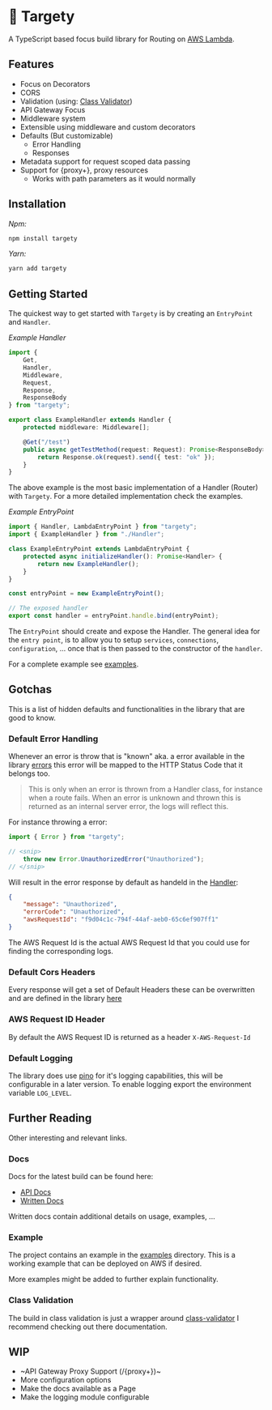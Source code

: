 # 🎯 Targety

A TypeScript based focus build library for Routing on [AWS Lambda](https://aws.amazon.com/lambda/details).

## Features

- Focus on Decorators
- CORS
- Validation (using: [Class Validator](https://github.com/typestack/class-validator))
- API Gateway Focus
- Middleware system
- Extensible using middleware and custom decorators
- Defaults (But customizable)
    - Error Handling
    - Responses
- Metadata support for request scoped data passing
- Support for {proxy+}, proxy resources
    - Works with path parameters as it would normally

## Installation

_Npm:_

```bash
npm install targety

```

_Yarn:_

```bash
yarn add targety
```

## Getting Started

The quickest way to get started with `Targety` is by creating an `EntryPoint` and `Handler`.

_Example Handler_

```ts
import {
    Get,
    Handler,
    Middleware,
    Request,
    Response,
    ResponseBody
} from "targety";

export class ExampleHandler extends Handler {
    protected middleware: Middleware[];

    @Get("/test")
    public async getTestMethod(request: Request): Promise<ResponseBody> {
        return Response.ok(request).send({ test: "ok" });
    }
}
```

The above example is the most basic implementation of a Handler (Router) with `Targety`.
For a more detailed implementation check the examples.

_Example EntryPoint_

```ts
import { Handler, LambdaEntryPoint } from "targety";
import { ExampleHandler } from "./Handler";

class ExampleEntryPoint extends LambdaEntryPoint {
    protected async initializeHandler(): Promise<Handler> {
        return new ExampleHandler();
    }
}

const entryPoint = new ExampleEntryPoint();

// The exposed handler
export const handler = entryPoint.handle.bind(entryPoint);
```

The `EntryPoint` should create and expose the Handler. The general idea for the `entry point`, 
is to allow you to setup `services`, `connections`, `configuration`, ... once that is then passed to
the constructor of the `handler`.

For a complete example see [examples](https://github.com/becloudway/targety/tree/main/packages/examples).

## Gotchas

This is a list of hidden defaults and functionalities in the library that are good to know.

### Default Error Handling

Whenever an error is throw that is "known" aka. a error available in the library [errors](https://github.com/becloudway/targety/tree/main/packages/targety/src/errors) this error will be mapped to the HTTP Status Code that it belongs too.

> This is only when an error is thrown from a Handler class, for instance when a route fails.
> When an error is unknown and thrown this is returned as an internal server error, the logs will reflect this.

For instance throwing a error:

```ts
import { Error } from "targety";

// <snip>
    throw new Error.UnauthorizedError("Unauthorized");
// </snip>
```

Will result in the error response by default as handeld in the [Handler](https://github.com/becloudway/targety/tree/main/packages/targety/src/Handler.ts):

```json
{
    "message": "Unauthorized",
    "errorCode": "Unauthorized",
    "awsRequestId": "f9d04c1c-794f-44af-aeb0-65c6ef907ff1"
}
```

The AWS Request Id is the actual AWS Request Id that you could use for finding the corresponding logs.

### Default Cors Headers

Every response will get a set of Default Headers these can be overwritten and are defined in the library [here](https://github.com/becloudway/targety/tree/main/packages/targety/src/Response.ts)


### AWS Request ID Header

By default the AWS Request ID is returned as a header `X-AWS-Request-Id`

### Default Logging

The library does use [pino](https://github.com/pinojs/pino) for it's logging capabilities, this will be configurable in a later version.
To enable logging export the environment variable `LOG_LEVEL`.

## Further Reading

Other interesting and relevant links.

### Docs

Docs for the latest build can be found here:
- [API Docs](https://mitchanical.io/prov/targety/api)
- [Written Docs](https://mitchanical.io/prov/targety/docs)

Written docs contain additional details on usage, examples, ...

### Example

The project contains an example in the [examples](https://github.com/SirMomster/targety-example) directory.
This is a working example that can be deployed on AWS if desired.

More examples might be added to further explain functionality.

### Class Validation

The build in class validation is just a wrapper around [class-validator](https://github.com/typestack/class-validator) I recommend checking out there documentation.

## WIP

- ~API Gateway Proxy Support (/{proxy+})~
- More configuration options
- Make the docs available as a Page
- Make the logging module configurable